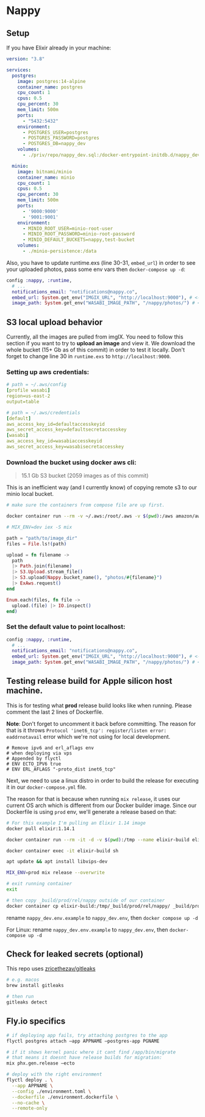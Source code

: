 # Nappy

## Setup

If you have Elixir already in your machine:

```yaml
version: "3.8"

services:
  postgres:
    image: postgres:14-alpine
    container_name: postgres
    cpu_count: 1
    cpus: 0.5
    cpu_percent: 30
    mem_limit: 500m
    ports:
      - "5432:5432"
    environment:
      - POSTGRES_USER=postgres
      - POSTGRES_PASSWORD=postgres
      - POSTGRES_DB=nappy_dev
    volumes:
      - ./priv/repo/nappy_dev.sql:/docker-entrypoint-initdb.d/nappy_dev.sql

  minio:
    image: bitnami/minio
    container_name: minio
    cpu_count: 1
    cpus: 0.5
    cpu_percent: 30
    mem_limit: 500m
    ports:
      - '9000:9000'
      - '9001:9001'
    environment:
      - MINIO_ROOT_USER=minio-root-user
      - MINIO_ROOT_PASSWORD=minio-root-password
      - MINIO_DEFAULT_BUCKETS=nappy,test-bucket
    volumes:
      - ./minio-persistence:/data
```

Also, you have to update runtime.exs (line 30-31, `embed_url`) in order to see your uploaded photos, pass some env vars then `docker-compose up -d`:

```elixir
config :nappy, :runtime,
  # ...
  notifications_email: "notifications@nappy.co",
  embed_url: System.get_env("IMGIX_URL", "http://localhost:9000"), # <-- this part
  image_path: System.get_env("WASABI_IMAGE_PATH", "/nappy/photos/") # <-- this part
```

## S3 local upload behavior

Currently, all the images are pulled from imgIX. You need to follow this section if you want to try to **upload an image** and view it. We download the whole bucket (15+ Gb as of this commit) in order to test it locally. Don't forget to change line 30 in `runtime.exs` to `http://localhost:9000`.

### Setting up aws credentials:

```yaml
# path = ~/.aws/config
[profile wasabi]
region=us-east-2
output=table

# path = ~/.aws/credentials
[default]
aws_access_key_id=defaultaccesskeyid
aws_secret_access_key=defaultsecretaccesskey
[wasabi]
aws_access_key_id=wasabiaccesskeyid
aws_secret_access_key=wasabisecretaccesskey
```

### Download the bucket using docker aws cli:

> 15.1 Gb S3 bucket (2059 images as of this commit)

This is an inefficient way (and I currently know) of copying remote s3 to our minio local bucket.

```bash
# make sure the containers from compose file are up first.

docker container run --rm -v ~/.aws:/root/.aws -v $(pwd):/aws amazon/aws-cli s3 sync "s3://nappy-prod/" ./path/to/image_dir --profile wasabi --endpoint-url="https://s3.us-east-2.wasabisys.com"
```

```elixir
# MIX_ENV=dev iex -S mix

path = "path/to/image_dir"
files = File.ls!(path)

upload = fn filename ->
  path
  |> Path.join(filename)
  |> S3.Upload.stream_file()
  |> S3.upload(Nappy.bucket_name(), "photos/#{filename}")
  |> ExAws.request()
end

Enum.each(files, fn file ->
  upload.(file) |> IO.inspect()
end)
```

### Set the default value to point localhost:

```elixir
config :nappy, :runtime,
  # ...
  notifications_email: "notifications@nappy.co",
  embed_url: System.get_env("IMGIX_URL", "http://localhost:9000"), # <-- this part
  image_path: System.get_env("WASABI_IMAGE_PATH", "/nappy/photos/") # <-- this part
```

## Testing release build for Apple silicon host machine.

This is for testing what **prod** release build looks like when running. Please comment the last 2 lines of Dockerfile.

**Note**: Don't forget to uncomment it back before committing. The reason for that is it throws `Protocol 'inet6_tcp': register/listen error: eaddrnotavail` error which we're not using for local development.

```docker
# Remove ipv6 and erl_aflags env
# when deploying via vps
# Appended by flyctl
# ENV ECTO_IPV6 true
# ENV ERL_AFLAGS "-proto_dist inet6_tcp"
```

Next, we need to use a linux distro in order to build the release for executing it in our `docker-compose.yml` file.

The reason for that is because when running `mix release`, it uses our current OS arch which is different from our Docker builder image. Since our Dockerfile is using `prod` env, we'll generate a release based on that:

```bash
# For this example I'm pulling an Elixir 1.14 image
docker pull elixir:1.14.1

docker container run --rm -it -d -v $(pwd):/tmp --name elixir-build elixir:1.14.1

docker container exec -it elixir-build sh

apt update && apt install libvips-dev

MIX_ENV=prod mix release --overwrite

# exit running container
exit

# then copy _build/prod/rel/nappy outside of our container
docker container cp elixir-build:/tmp/_build/prod/rel/nappy/ _build/prod/rel/nappy
```

rename `nappy_dev.env.example` to `nappy_dev.env`, then `docker compose up -d`

For Linux: rename `nappy_dev.env.example` to `nappy_dev.env`, then `docker-compose up -d`

## Check for leaked secrets (optional)

This repo uses [zricethezav/gitleaks](https://github.com/zricethezav/gitleaks)

```bash
# e.g. macos
brew install gitleaks

# then run
gitleaks detect
```

## Fly.io specifics

```bash
# if deploying app fails, try attaching postgres to the app
flyctl postgres attach —app APPNAME —postgres-app PGNAME

# if it shows kernel panic where it cant find /app/bin/migrate
# that means it doesnt have release builds for migration:
mix phx.gen.release —ecto

# deploy with the right environment
flyctl deploy . \
  --app APPNAME \
  --config ./environment.toml \
  --dockerfile ./environment.dockerfile \
  --no-cache \
  --remote-only
```
